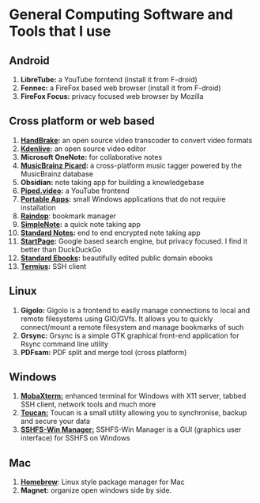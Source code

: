 # General Computing Software and Tools that I use

## Android
1. **LibreTube:** a YouTube forntend (install it from F-droid)
2. **Fennec:** a FireFox based web browser (install it from F-droid)
3. **FireFox Focus:** privacy focused web browser by Mozilla

## Cross platform or web based

1. **[HandBrake](https://handbrake.fr/):** an open source video transcoder to convert video formats
2. **[Kdenlive](https://kdenlive.org/en/):** an open source video editor
3. **Microsoft OneNote:** for collaborative notes
4. **[MusicBrainz Picard](https://picard.musicbrainz.org/):** a cross-platform music tagger powered by the MusicBrainz database
5. **Obsidian:** note taking app for building a knowledgebase
6. **[Piped.video](https://piped.video/):** a YouTube frontend
7. **[Portable Apps](https://portableapps.com/):** small Windows applications that do not require installation
8. **[Raindop](https://raindrop.io/)**: bookmark manager
9. **[SimpleNote](https://simplenote.com/):** a quick note taking app
10. **[Standard Notes](https://standardnotes.com/):** end to end encrypted note taking app 
11. **[StartPage](https://www.startpage.com/):** Google based search engine, but privacy focused. I find it better than DuckDuckGo
12. **[Standard Ebooks](https://standardebooks.org/):** beautifully edited public domain ebooks
13. **[Termius](https://termius.com/):** SSH client

## Linux

1. **Gigolo:** Gigolo is a frontend to easily manage connections to local and remote filesystems using GIO/GVfs. It allows you to quickly connect/mount a remote filesystem and manage bookmarks of such
2. **Grsync:** Grsync is a simple GTK graphical front-end application for Rsync command line utility
3. **PDFsam:** PDF split and merge tool (cross platform)

## Windows

1. **[MobaXterm:](https://mobaxterm.mobatek.net/)** enhanced terminal for Windows with X11 server, tabbed SSH client, network tools and much more
2. **[Toucan:](https://portableapps.com/apps/utilities/toucan)** Toucan is a small utility allowing you to synchronise, backup and secure your data
3. **[SSHFS-Win Manager:](https://github.com/evsar3/sshfs-win-manager)** SSHFS-Win Manager is a GUI (graphics user interface) for SSHFS on Windows

## Mac
1. **[Homebrew](https://brew.sh/)**: Linux style package manager for Mac
2. **Magnet:** organize open windows side by side. 